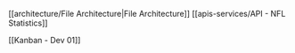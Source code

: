 [[architecture/File Architecture|File Architecture]]
[[apis-services/API - NFL Statistics]]

[[Kanban - Dev 01]]
